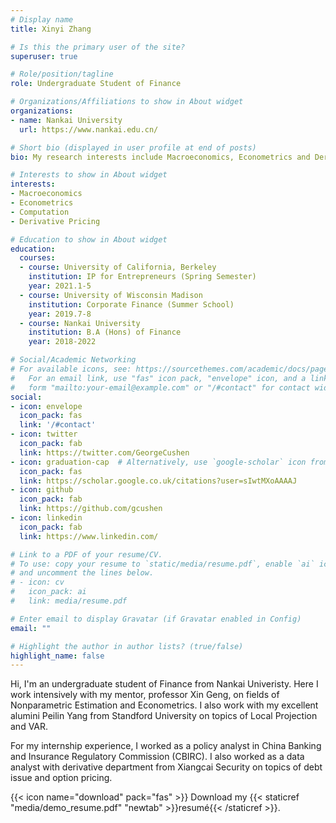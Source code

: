 ```yaml
---
# Display name
title: Xinyi Zhang

# Is this the primary user of the site?
superuser: true

# Role/position/tagline
role: Undergraduate Student of Finance

# Organizations/Affiliations to show in About widget
organizations:
- name: Nankai University
  url: https://www.nankai.edu.cn/

# Short bio (displayed in user profile at end of posts)
bio: My research interests include Macroeconomics, Econometrics and Derivative Pricing.

# Interests to show in About widget
interests:
- Macroeconomics
- Econometrics
- Computation
- Derivative Pricing

# Education to show in About widget
education:
  courses:
  - course: University of California, Berkeley
    institution: IP for Entrepreneurs (Spring Semester)
    year: 2021.1-5
  - course: University of Wisconsin Madison
    institution: Corporate Finance (Summer School)
    year: 2019.7-8
  - course: Nankai University
    institution: B.A (Hons) of Finance
    year: 2018-2022

# Social/Academic Networking
# For available icons, see: https://sourcethemes.com/academic/docs/page-builder/#icons
#   For an email link, use "fas" icon pack, "envelope" icon, and a link in the
#   form "mailto:your-email@example.com" or "/#contact" for contact widget.
social:
- icon: envelope
  icon_pack: fas
  link: '/#contact'
- icon: twitter
  icon_pack: fab
  link: https://twitter.com/GeorgeCushen
- icon: graduation-cap  # Alternatively, use `google-scholar` icon from `ai` icon pack
  icon_pack: fas
  link: https://scholar.google.co.uk/citations?user=sIwtMXoAAAAJ
- icon: github
  icon_pack: fab
  link: https://github.com/gcushen
- icon: linkedin
  icon_pack: fab
  link: https://www.linkedin.com/

# Link to a PDF of your resume/CV.
# To use: copy your resume to `static/media/resume.pdf`, enable `ai` icons in `params.toml`, 
# and uncomment the lines below.
# - icon: cv
#   icon_pack: ai
#   link: media/resume.pdf

# Enter email to display Gravatar (if Gravatar enabled in Config)
email: ""

# Highlight the author in author lists? (true/false)
highlight_name: false
---
```


Hi, I'm an undergraduate student of Finance from Nankai Univeristy. Here I work intensively with my mentor, professor Xin Geng, on fields of Nonparametric Estimation and Econometrics. I also work with my excellent alumini Peilin Yang from Standford University on topics of Local Projection and VAR.

For my internship experience, I worked as a policy analyst in China Banking and Insurance Regulatory Commission (CBIRC). I also worked as a data analyst with derivative department from Xiangcai Security on topics of debt issue and option pricing.

{{< icon name="download" pack="fas" >}} Download my {{< staticref "media/demo_resume.pdf" "newtab" >}}resumé{{< /staticref >}}.
